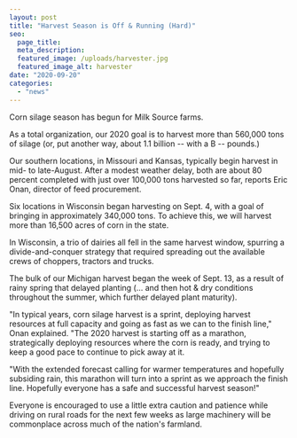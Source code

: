 ```yaml
---
layout: post
title: "Harvest Season is Off & Running (Hard)"
seo:
  page_title:
  meta_description:
  featured_image: /uploads/harvester.jpg
  featured_image_alt: harvester
date: "2020-09-20"
categories: 
  - "news"
---
```


Corn silage season has begun for Milk Source farms.

As a total organization, our 2020 goal is to harvest more than 560,000 tons of silage (or, put another way, about 1.1 billion -- with a B -- pounds.)

Our southern locations, in Missouri and Kansas, typically begin harvest in mid- to late-August. After a modest weather delay, both are about 80 percent completed with just over 100,000 tons harvested so far, reports Eric Onan, director of feed procurement.

Six locations in Wisconsin began harvesting on Sept. 4, with a goal of bringing in approximately 340,000 tons. To achieve this, we will harvest more than 16,500 acres of corn in the state.

In Wisconsin, a trio of dairies all fell in the same harvest window, spurring a divide-and-conquer strategy that required spreading out the available crews of choppers, tractors and trucks.

The bulk of our Michigan harvest began the week of Sept. 13, as a result of rainy spring that delayed planting (... and then hot & dry conditions throughout the summer, which further delayed plant maturity).

"In typical years, corn silage harvest is a sprint, deploying harvest resources at full capacity and going as fast as we can to the finish line," Onan explained. "The 2020 harvest is starting off as a marathon, strategically deploying resources where the corn is ready, and trying to keep a good pace to continue to pick away at it.

"With the extended forecast calling for warmer temperatures and hopefully subsiding rain, this marathon will turn into a sprint as we approach the finish line. Hopefully everyone has a safe and successful harvest season!"

Everyone is encouraged to use a little extra caution and patience while driving on rural roads for the next few weeks as large machinery will be commonplace across much of the nation's farmland.
